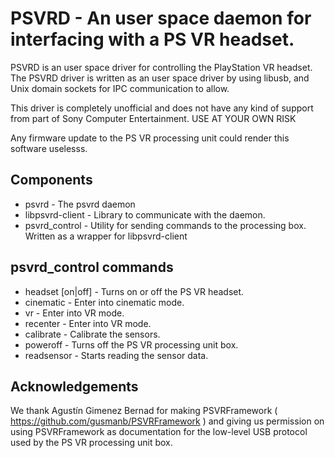 # PSVRD - An user space daemon for interfacing with a PS VR headset.

PSVRD is an user space driver for controlling the PlayStation VR headset. The PSVRD
driver is written as an user space driver by using libusb, and Unix domain sockets
for IPC communication to allow.

This driver is completely unofficial and does not have any kind of support from part
of Sony Computer Entertainment. USE AT YOUR OWN RISK

Any firmware update to the PS VR processing unit could render this software uselesss.

## Components
- psvrd - The psvrd daemon
- libpsvrd-client - Library to communicate with the daemon.
- psvrd_control - Utility for sending commands to the processing box. Written as a wrapper for libpsvrd-client

## psvrd_control commands

- headset [on|off] - Turns on or off the PS VR headset.
- cinematic - Enter into cinematic mode.
- vr - Enter into VR mode.
- recenter - Enter into VR mode.
- calibrate - Calibrate the sensors.
- poweroff - Turns off the PS VR processing unit box.
- readsensor - Starts reading the sensor data.

## Acknowledgements
We thank Agustín Gimenez Bernad for making PSVRFramework ( https://github.com/gusmanb/PSVRFramework )
and giving us permission on using PSVRFramework as documentation for the low-level
USB protocol used by the PS VR processing unit box.
